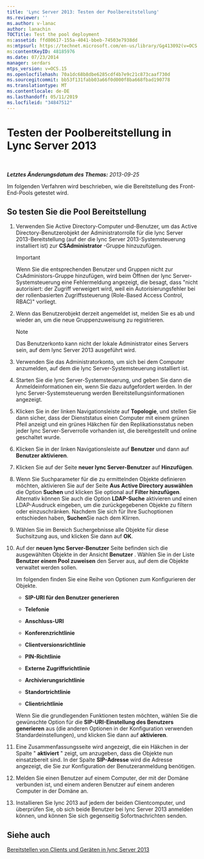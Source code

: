 ```yaml
---
title: 'Lync Server 2013: Testen der Poolbereitstellung'
ms.reviewer: ''
ms.author: v-lanac
author: lanachin
TOCTitle: Test the pool deployment
ms:assetid: ffd80617-155a-4041-bbeb-74503e7938dd
ms:mtpsurl: https://technet.microsoft.com/en-us/library/Gg413092(v=OCS.15)
ms:contentKeyID: 48185976
ms.date: 07/23/2014
manager: serdars
mtps_version: v=OCS.15
ms.openlocfilehash: 70a1dc68b8dbe6285cdf4b7e9c21c873caaf730d
ms.sourcegitcommit: bb53f131fabb03a66f0d000f8ba668fbad190778
ms.translationtype: MT
ms.contentlocale: de-DE
ms.lasthandoff: 05/11/2019
ms.locfileid: "34847512"
---
```

<div data-xmlns="http://www.w3.org/1999/xhtml">

<div class="topic" data-xmlns="http://www.w3.org/1999/xhtml" data-msxsl="urn:schemas-microsoft-com:xslt" data-cs="http://msdn.microsoft.com/en-us/">

<div data-asp="http://msdn2.microsoft.com/asp">

# <a name="test-the-pool-deployment-in-lync-server-2013"></a>Testen der Poolbereitstellung in Lync Server 2013

</div>

<div id="mainSection">

<div id="mainBody">

<span> </span>

_**Letztes Änderungsdatum des Themas:** 2013-09-25_

Im folgenden Verfahren wird beschrieben, wie die Bereitstellung des Front-End-Pools getestet wird.

<div>

## <a name="to-test-the-pool-deployment"></a>So testen Sie die Pool Bereitstellung

1.  Verwenden Sie Active Directory-Computer und-Benutzer, um das Active Directory-Benutzerobjekt der Administratorrolle für die lync Server 2013-Bereitstellung (auf der die lync Server 2013-Systemsteuerung installiert ist) zur **CSAdministrator** -Gruppe hinzuzufügen.
    
    <div>
    

    > [!IMPORTANT]  
    > Wenn Sie die entsprechenden Benutzer und Gruppen nicht zur CsAdministors-Gruppe hinzufügen, wird beim Öffnen der lync Server-Systemsteuerung eine Fehlermeldung angezeigt, die besagt, dass "nicht autorisiert: der Zugriff verweigert wird, weil ein Autorisierungsfehler bei der rollenbasierten Zugriffssteuerung (Role-Based Access Control, RBAC)" vorliegt.

    
    </div>

2.  Wenn das Benutzerobjekt derzeit angemeldet ist, melden Sie es ab und wieder an, um die neue Gruppenzuweisung zu registrieren.
    
    <div>
    

    > [!NOTE]  
    > Das Benutzerkonto kann nicht der lokale Administrator eines Servers sein, auf dem lync Server 2013 ausgeführt wird.

    
    </div>

3.  Verwenden Sie das Administratorkonto, um sich bei dem Computer anzumelden, auf dem die lync Server-Systemsteuerung installiert ist.

4.  Starten Sie die lync Server-Systemsteuerung, und geben Sie dann die Anmeldeinformationen ein, wenn Sie dazu aufgefordert werden. In der lync Server-Systemsteuerung werden Bereitstellungsinformationen angezeigt.

5.  Klicken Sie in der linken Navigationsleiste auf **Topologie**, und stellen Sie dann sicher, dass der Dienststatus einen Computer mit einem grünen Pfeil anzeigt und ein grünes Häkchen für den Replikationsstatus neben jeder lync Server-Serverrolle vorhanden ist, die bereitgestellt und online geschaltet wurde.

6.  Klicken Sie in der linken Navigationsleiste auf **Benutzer** und dann auf **Benutzer aktivieren**.

7.  Klicken Sie auf der Seite **neuer lync Server-Benutzer** auf **Hinzufügen**.

8.  Wenn Sie Suchparameter für die zu ermittelnden Objekte definieren möchten, aktivieren Sie auf der Seite **Aus Active Directory auswählen** die Option **Suchen** und klicken Sie optional auf **Filter hinzufügen**. Alternativ können Sie auch die Option **LDAP-Suche** aktivieren und einen LDAP-Ausdruck eingeben, um die zurückgegebenen Objekte zu filtern oder einzuschränken. Nachdem Sie sich für Ihre Suchoptionen entschieden haben, **Suchen**Sie nach dem Klirren.

9.  Wählen Sie im Bereich Suchergebnisse alle Objekte für diese Suchsitzung aus, und klicken Sie dann auf **OK**.

10. Auf der **neuen lync Server-Benutzer** Seite befinden sich die ausgewählten Objekte in der Ansicht **Benutzer** . Wählen Sie in der Liste **Benutzer einem Pool zuweisen** den Server aus, auf dem die Objekte verwaltet werden sollen.
    
    Im folgenden finden Sie eine Reihe von Optionen zum Konfigurieren der Objekte.
    
      - **SIP-URI für den Benutzer generieren**
    
      - **Telefonie**
    
      - **Anschluss-URI**
    
      - **Konferenzrichtlinie**
    
      - **Clientversionsrichtlinie**
    
      - **PIN-Richtlinie**
    
      - **Externe Zugriffsrichtlinie**
    
      - **Archivierungsrichtlinie**
    
      - **Standortrichtlinie**
    
      - **Clientrichtlinie**
    
    Wenn Sie die grundlegenden Funktionen testen möchten, wählen Sie die gewünschte Option für die **SIP-URI-Einstellung des Benutzers generieren** aus (die anderen Optionen in der Konfiguration verwenden Standardeinstellungen), und klicken Sie dann auf **aktivieren**.

11. Eine Zusammenfassungsseite wird angezeigt, die ein Häkchen in der Spalte " **aktiviert** " zeigt, um anzugeben, dass die Objekte nun einsatzbereit sind. In der Spalte **SIP-Adresse** wird die Adresse angezeigt, die Sie zur Konfiguration der Benutzeranmeldung benötigen.

12. Melden Sie einen Benutzer auf einem Computer, der mit der Domäne verbunden ist, und einem anderen Benutzer auf einem anderen Computer in der Domäne an.

13. Installieren Sie lync 2013 auf jedem der beiden Clientcomputer, und überprüfen Sie, ob sich beide Benutzer bei lync Server 2013 anmelden können, und können Sie sich gegenseitig Sofortnachrichten senden.

</div>

<div>

## <a name="see-also"></a>Siehe auch


[Bereitstellen von Clients und Geräten in lync Server 2013](lync-server-2013-deploying-clients-and-devices.md)  
  

</div>

</div>

<span> </span>

</div>

</div>

</div>

